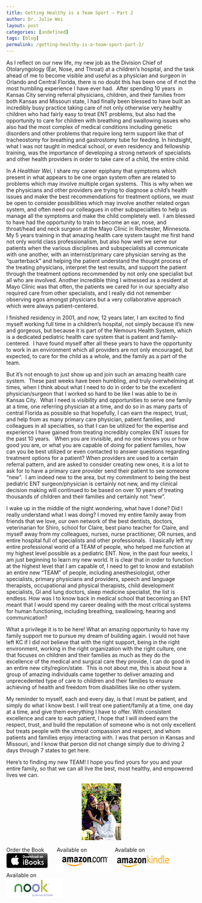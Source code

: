 ```yaml
---
title: Getting Healthy is a Team Sport – Part 2
author: Dr. Julie Wei
layout: post
categories: [undefined]
tags: [blog]
permalink: /getting-healthy-is-a-team-sport-part-2/
---
```

As I reflect on our new life, my new job as the Division Chief of Otolaryngology (Ear, Nose, and Throat) at a children’s hospital, and the task ahead of me to become visible and useful as a physician and surgeon in Orlando and Central Florida, there is no doubt this has been one of if not the most humbling experience I have ever had.  After spending 10 years  in Kansas City serving referral physicians, children, and their families from both Kansas and Missouri state, I had finally been blessed to have built an incredibly busy practice taking care of not only otherwise very healthy children who had fairly easy to treat ENT problems, but also had the opportunity to care for children with breathing and swallowing issues who also had the most complex of medical conditions including genetic disorders and other problems that require long term support like that of tracheostomy for breathing and gastrostomy tube for feeding. In hindsight, what I was not taught in medical school, or even residency and fellowship training, was the importance of developing a strong network of specialists and other health providers in order to take care of a child, the entire child.

In *A Healthier Wei*, I share my career epiphany that symptoms which present in what appears to be one organ system often are related to problems which may involve multiple organ systems.  This is why when we the physicians and other providers are trying to diagnose a child’s health issues and make the best recommendations for treatment options, we must be open to consider possibilities which may involve another related organ system, and often need our colleagues in other subspecialties to help us manage all the symptoms and make the child completely well.  I am blessed to have had the opportunity to train to become an ear, nose, and throat/head and neck surgeon at the Mayo Clinic in Rochester, Minnesota. My 5 years training in that amazing health care system taught me first hand not only world class professionalism, but also how well we serve our patients when the various disciplines and subspecialists all communicate with one another, with an internist/primary care physician serving as the “quarterback” and helping the patient understand the thought process of the treating physicians, interpret the test results, and support the patient  through the treatment options recommended by not only one specialist but all who are involved. Another incredible thing I witnessed as a resident at Mayo Clinic was that often, the patients we cared for in our specialty also required care from other specialists, and I really did not remember observing egos amongst physicians but a very collaborative approach which were always patient-centered.

I finished residency in 2001, and now, 12 years later, I am excited to find myself working full time in a children’s hospital, not simply because it’s new and gorgeous, but because it is part of the Nemours Health System, which is a dedicated pediatric health care system that is patient and family-centered.  I have found myself after all these years to have the opportunity to work in an environment which all providers are not only encouraged, but expected, to care for the child as a whole, and the family as a part of the team.

But it’s not enough to just show up and join such an amazing health care system.  These past weeks have been humbling, and truly overwhelming at times, when I think about what I need to do in order to be the excellent physician/surgeon that I worked so hard to be like I was able to be in Kansas City.  What I need is visibility and opportunities to serve one family at a time, one referring physician at a time, and do so in as many parts of central Florida as possible so that hopefully, I can earn the respect, trust, and help from as many primary care physician, patient families, and colleagues in all specialties, so that I can be utilized for the expertise and experience I have gained from treating incredibly complex ENT issues for the past 10 years.   When you are invisible, and no one knows you or how good you are, or what you are capable of doing for patient families, how can you be best utilized or even contacted to answer questions regarding treatment options for a patient? When providers are used to a certain referral pattern, and are asked to consider creating new ones, it is a lot to ask for to have a primary care provider send their patient to see someone “new”.  I am indeed new to the area, but my commitment to being the best pediatric ENT surgeon/physician is certainly not new, and my clinical decision making will continued to be based on over 10 years of treating thousands of children and their families and certainly not “new”.

I wake up in the middle of the night wondering, what have I done? Did I really understand what I was doing? I moved my entire family away from friends that we love, our own network of the best dentists, doctors, veterinarian for Shiro, school for Claire, best piano teacher for Claire, and myself away from my colleagues, nurses, nurse practitioner, OR nurses, and entire hospital full of specialists and other professionals.  I basically left my entire professional world of a TEAM of people, who helped me function at my highest level possible as a pediatric ENT. Now, in the past four weeks, I am just beginning to learn my new world. It is clear that in order to function at the highest level that I am capable of, I need to get to know and establish an entire new “TEAM” of people, including anesthesiologist, other specialists, primary physicians and providers, speech and language therapists, occupational and physical therapists, child development specialists, GI and lung doctors, sleep medicine specialist, the list is endless. How was I to know back in medical school that becoming an ENT meant that I would spend my career dealing with the most critical systems for human functioning, including breathing, swallowing, hearing and communication?

What a privilege it is to be here! What an amazing opportunity to have my family support me to pursue my dream of building again. I would not have left KC if I did not believe that with the right support, being in the right environment, working in the right organization with the right culture, one that focuses on children and their families as much as they do the excellence of the medical and surgical care they provide, I can do good in an entire new city/region/state.  This is not about me, this is about how a group of amazing individuals came together to deliver amazing and unprecedented type of care to children and their families to ensure achieving of health and freedom from disabilities like no other system.

My reminder to myself, each and every day, is that I must be patient, and simply do what I know best. I will treat one patient/family at a time, one day at a time, and give them everything I have to offer. With consistent excellence and care to each patient, I hope that I will indeed earn the respect, trust, and build the reputation of someone who is not only excellent but treats people with the utmost compassion and respect, and whom patients and families enjoy interacting with. I was that person in Kansas and Missouri, and I know that person did not change simply due to driving 2 days through 7 states to get here.

Here’s to finding my new TEAM! I hope you find yours for you and your entire family, so that we can all live the best, most healthy, and empowered lives we can.

<span style="width:105px;display:table;margin:0 auto;"><a href="the-book/"><img src="/wp-content/uploads/2014/04/AHealthierWei_cover_150.png" /></a></span>

<p style="height:80px">
  <span style="width:130px;display:inline-block;vertical-align:top;"> Order the Book <a href="https://itunes.apple.com/us/book/a-healthier-wei/id806784060?ls=1&mt=11#" target="_blank" > <img class="size-full wp-image-944" alt="Apple iBooks" title="Apple iBooks" src="/wp-content/uploads/2014/02/Download_on_iBooks_Badge_US-UK_110x40_090513.png" width="110" height="40" /></a> </span> <span style="width:150px;display:inline-block;vertical-align:top;">Available on <a href="http://amzn.to/1fSNqeb" target="_blank" > <img class="size-full wp-image-945" alt="Amazon.com" title="Amazon.com" src="/wp-content/uploads/2014/02/amazon_com_logo_160.jpg" width="160" height="47" /> </a> </span> <span  style="width:150px;display:inline-block;vertical-align:top;">Available on <a href="http://amzn.to/1eHEfNl" target="_blank" > <img class="size-full wp-image-946" alt="Amazon Kindle" title="Amazon Kindle" src="/wp-content/uploads/2014/02/kindle_logo_160.jpg" width="160" height="43" /> </a> </span> <span style="width:150px;display:inline-block;vertical-align:top;">Available on <a href="http://www.barnesandnoble.com/w/a-healthier-wei-julie-wei/1118260302?ean=2940148244592&itm=1&usri=2940148244592" target="_blank" > <img class="size-full wp-image-947" alt="Nook" title="Nook" src="/wp-content/uploads/2014/02/nook_logo_160.png" width="160" height="52" /></a> </span>
</p>


 [1]: the-book
